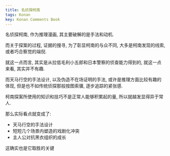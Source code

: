 ```yaml
---
title: 名侦探柯南
tags: Konan
key: Konan Comments Book
---
```


<!--more-->

名侦探柯南, 作为推理漫画, 其主要破解的是手法和动机.

而关于探案的过程, 证据的搜寻, 为了彰显柯南的与众不同, 大多是柯南发现的线索, 或者巧合察觉的端倪.

就这一点而言, 其实是从拉低毛利小五郎和日本警察的侦查能力得到的, 就这一点来看, 其实并不有趣.

而天马行空的手法设计, 以及伪造不在场证明的手法, 或许是推理方面比较有趣的体现, 但是也不如传统侦探那般按图索骥, 逐步追踪的紧张感.

柯南探案所使用的知识和技巧不是正常人能够积累起的量, 所以就越发显得异于常人.

那么实际看点就变成了:

- 天马行空的手法设计
- 短短几个场景内塑造的戏剧化冲突
- 主人公对抗黑衣组织的成长

这确实也是它取胜的关键